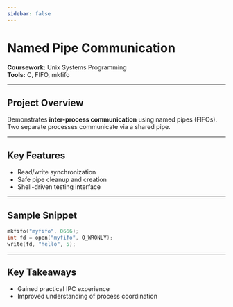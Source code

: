 ```yaml
---
sidebar: false
---
```

# Named Pipe Communication  
**Coursework:** Unix Systems Programming  
**Tools:** C, FIFO, mkfifo  

---

## Project Overview  
Demonstrates **inter-process communication** using named pipes (FIFOs). Two separate processes communicate via a shared pipe.

---

## Key Features  
- Read/write synchronization  
- Safe pipe cleanup and creation  
- Shell-driven testing interface  

---

## Sample Snippet  
```c
mkfifo("myfifo", 0666);
int fd = open("myfifo", O_WRONLY);
write(fd, "hello", 5);
```

---

## Key Takeaways  
- Gained practical IPC experience  
- Improved understanding of process coordination